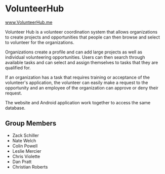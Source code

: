 VolunteerHub
============
www.VolunteerHub.me

Volunteer Hub is a volunteer coordination system that allows organizations to create projects and opportunities that people can then browse and select to volunteer for the organizations.

Organizations create a profile and can add large projects as well as individual volunteering opportunities. Users can then search through available tasks and can select and assign themselves to tasks that they are qualified for.

If an organization has a task that requires training or acceptance of the volunteer's application, the volunteer can easily make a request to the opportunity and an employee of the organization can approve or deny their request.

The website and Android application work together to access the same database.

Group Members
-------------------
- Zack Schiller
- Nate Welch
- Colin Powell
- Leslie Mercier
- Chris Violette
- Dan Pratt
- Christian Roberts
